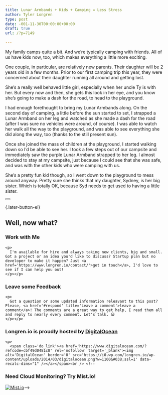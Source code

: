 ```yaml
---
title: Lunar Armbands + Kids + Camping = Less Stress
author: Tyler Longren
type: post
date: -001-11-30T00:00:00+00:00
draft: true
url: /?p=7149

---
```

My family camps quite a bit. And we&#8217;re typically camping with friends. All of us have kids now, too, which makes everything a little more exciting.

One couple, in particular, are relatively new parents. Their daughter will be 2 years old in a few months. Prior to our first camping trip this year, they were concerned about their daughter running all around and getting lost.

She&#8217;s a really well behaved little girl, especially when her uncle Ty is with her. But every now and then, she gets this look in her eye, and you know she&#8217;s going to make a dash for the road, to head to the playground.

I had enough forethought to bring my Lunar Armbands along. On the second day of camping, a little before the sun started to set, I strapped a Lunar Armband on her leg and watched as she made a dash for the road (after I was sure no vehicles were around, of course). I was able to watch her walk all the way to the playground, and was able to see everything she did along the way, too (thanks to the still present sun).

Once she joined the mass of children at the playground, I started walking down so I&#8217;d be able to see her. I took a few steps out of our campsite and immediately saw the purple Lunar Armband strapped to her leg. I almost decided to stay at my campsite, just because I could see that she was safe, and was with the other kids who were camping with us.

She&#8217;s a pretty fun kid though, so I went down to the playground to mess around anyway. Pretty sure she thinks that my daughter, Sydney, is her big sister. Which is totally OK, because Syd needs to get used to having a little sister. 

<div class="wpulike wpulike-default " >
  <div class="wp_ulike_general_class wp_ulike_is_not_liked">
    <button type="button"
					aria-label="Like Button"
					data-ulike-id="7149"
					data-ulike-nonce="cf478103c6"
					data-ulike-type="likeThis"
					data-ulike-template="wpulike-default"
					data-ulike-display-likers="0"
					data-ulike-disable-pophover="0"
					class="wp_ulike_btn wp_ulike_put_image wp_likethis_7149"></button><span class="count-box"></span>
  </div>
</div>

[][1]{.later-button-el}

<div class='what-next'>
  <h2>
    Well, now what?
  </h2>
  
  <div class='hire'>
    <h3>
      Work with Me
    </h3>
    
    <p>
      I'm available for hire and always taking new clients, big and small. Got a project or an idea you'd like to discuss? Startup plan but no developer to make it happen? Just <a href='https://www.longren.io/contact/'>get in touch</a>, I'd love to see if I can help you out!
    </p></p>
  </div>
  
  <div class='hire'>
    <h3>
      Leave some Feedback
    </h3>
    
    <p>
      Got a question or some updated information releavant to this post? Please, <a href='#respond' title='Leave a comment'>leave a comment</a>! The comments are a great way to get help, I read them all and reply to nearly every comment. Let's talk. 😀
    </p></p>
  </div>
  
  <div class='now-what-bottom-ad'>
    <h3>
      Longren.io is proudly hosted by <a href='https://www.digitalocean.com/?refcode=cbf49d0481c8'>DigitalOcean</a>
    </h3>
    
    <p>
      <span class='do_link'><a href='https://www.digitalocean.com/?refcode=cbf49d0481c8' rel='nofollow' target='_blank'><img alt='DigitalOcean' border='0' src='https://i0.wp.com/longren.io/wp-content/uploads/2014/03/digitalocean.png?w=1100&#038;ssl=1' data-recalc-dims="1" /></a></span><br /> <!--

<h3>Need Cloud Monitoring? Try Mist.io!</h3>

<span class='do_link'><a href='http://mist.io/?ref=tyler' rel='nofollow' target='_blank'><img alt='Mist.io' border='0' src='https://i0.wp.com/longren.io/wp-content/uploads/2014/04/mistio.jpg?w=1100&#038;ssl=1' data-recalc-dims="1"></a></span>--></div> </div>

 [1]: #